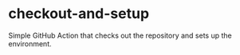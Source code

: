 # checkout-and-setup
Simple GitHub Action that checks out the repository and sets up the environment.
